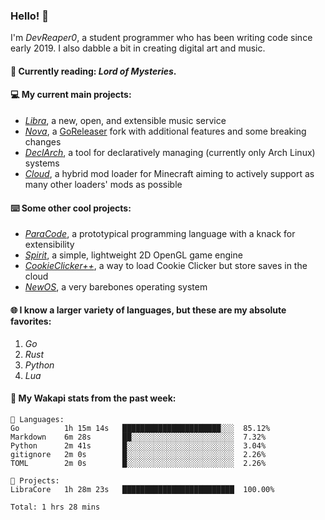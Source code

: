 ### Hello! 👋

I'm _DevReaper0_, a student programmer who has been writing code since early 2019. I also dabble a bit in creating digital art and music.

#### 📖 Currently reading: *Lord of Mysteries*.

#### 💻 My current main projects:

-   _[Libra](https://github.com/LibraMusic)_, a new, open, and extensible music service
-   _[Nova](https://github.com/LibraMusic/Nova)_, a [GoReleaser](https://github.com/goreleaser/goreleaser) fork with additional features and some breaking changes
-   _[DeclArch](https://github.com/DevReaper0/declarch)_, a tool for declaratively managing (currently only Arch Linux) systems
-   _[Cloud](https://github.com/CloudLoaderMC/CloudLoader)_, a hybrid mod loader for Minecraft aiming to actively support as many other loaders' mods as possible

#### ⌨️ Some other cool projects:

-   _[ParaCode](https://github.com/ParaCodeLang/ParaCode)_, a prototypical programming language with a knack for extensibility
-   _[Spirit](https://gitlab.com/DevReaper0/SpiritEngine)_, a simple, lightweight 2D OpenGL game engine
-   _[CookieClicker++](https://github.com/DevReaper0/CookieClickerPlusPlus)_, a way to load Cookie Clicker but store saves in the cloud
-   _[NewOS](https://github.com/DevReaper0/NewOS)_, a very barebones operating system

#### 🌐 I know a larger variety of languages, but these are my absolute favorites:

1. _Go_
2. _Rust_
3. _Python_
4. _Lua_

#### 📡 My Wakapi stats from the past week:

```text
💾 Languages:
Go          1h 15m 14s   ██████████████████████░░░  85.12%
Markdown    6m 28s       ██░░░░░░░░░░░░░░░░░░░░░░░  7.32%
Python      2m 41s       █░░░░░░░░░░░░░░░░░░░░░░░░  3.04%
gitignore   2m 0s        █░░░░░░░░░░░░░░░░░░░░░░░░  2.26%
TOML        2m 0s        █░░░░░░░░░░░░░░░░░░░░░░░░  2.26%

💼 Projects:
LibraCore   1h 28m 23s   █████████████████████████  100.00%

Total: 1 hrs 28 mins
```
